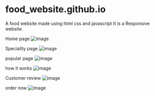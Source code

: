 # food_website.github.io
A food website made using html css and javascript 
It is a Responsive website.

Home page
![image](https://user-images.githubusercontent.com/89141709/181905213-79583ea2-2793-4762-a840-801319532a6d.png)

Speciality page
![image](https://user-images.githubusercontent.com/89141709/181905207-e701024b-2485-4a1d-906a-e74ae7b9688d.png)

popular page
![image](https://user-images.githubusercontent.com/89141709/181905218-c7265b08-0d80-49c4-938e-53a01641cf21.png)

how it works
![image](https://user-images.githubusercontent.com/89141709/181905223-c677d1de-8e65-4292-823d-623fd32d6477.png)

Customer review
![image](https://user-images.githubusercontent.com/89141709/181905231-8466e58c-94c7-4227-a95e-1388ab0d0e9c.png)

order now
![image](https://user-images.githubusercontent.com/89141709/181905228-c20174b1-8c65-4cc2-b0da-302d9d59a54e.png)
